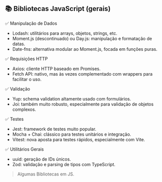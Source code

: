 ## 📚 Bibliotecas JavaScript (gerais)
✅ Manipulação de Dados
<ul>
<li>Lodash: utilitários para arrays, objetos, strings, etc.

<li>Moment.js (descontinuado) ou Day.js: manipulação e formatação de datas.

<li>Date-fns: alternativa modular ao Moment.js, focada em funções puras.
</ul>
✅ Requisições HTTP
<ul>
  <li>Axios: cliente HTTP baseado em Promises.

<li>Fetch API: nativo, mas às vezes complementado com wrappers para facilitar o uso.</ul>


✅ Validação
<ul>
<li>Yup: schema validation altamente usado com formulários.

<li>Joi: também muito robusto, especialmente para validação de objetos complexos.
</ul>
✅ Testes
<ul>
  <li>Jest: framework de testes muito popular.

<li>Mocha + Chai: clássico para testes unitários e integração.

<li>Vitest: nova aposta para testes rápidos, especialmente com Vite.
</ul>

✅ Utilitários Gerais
<ul>
  <li>uuid: geração de IDs únicos.

  <li>Zod: validação e parsing de tipos com TypeScript.</ul>

  >Algumas Bibliotecas em JS.
